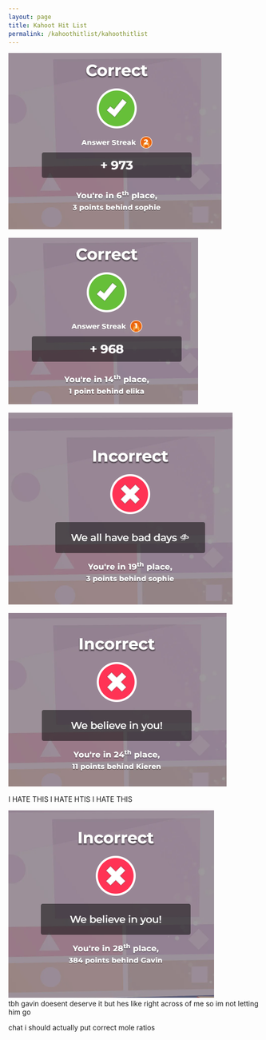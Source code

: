 ```yaml
---
layout: page
title: Kahoot Hit List
permalink: /kahoothitlist/kahoothitlist
---
```





![sophie](image1.png)<br>

![elika](image2.png)<br>

![sophie stop](image3.png)<br>

![kirean](image4.png)<br>

I HATE THIS I HATE HTIS I HATE THIS<br>

![gavin](imagesimp.png)<br>
tbh gavin doesent deserve it but hes like right across of me so im not letting him go <br>


chat i should actually put correct mole ratios <br>